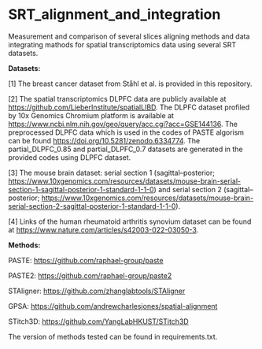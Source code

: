 # SRT_alignment_and_integration
Measurement and comparison of several slices aligning methods and data integrating mathods for spatial transcriptomics data using several SRT datasets.

**Datasets:**

[1] The breast cancer dataset from Ståhl et al. is provided in this repository.

[2] The spatial transcriptomics DLPFC data are publicly available at https://github.com/LieberInstitute/spatialLIBD. The DLPFC dataset profiled by 10x Genomics Chromium platform is available at https://www.ncbi.nlm.nih.gov/geo/query/acc.cgi?acc=GSE144136. The preprocessed DLPFC data which is used in the codes of PASTE algorism can be found https://doi.org/10.5281/zenodo.6334774. The partial_DLPFC_0.85 and partial_DLPFC_0.7 datasets are generated in the provided codes using DLPFC dataset.

[3] The mouse brain dataset: serial section 1 (sagittal–posterior; https://www.10xgenomics.com/resources/datasets/mouse-brain-serial-section-1-sagittal-posterior-1-standard-1-1-0) and serial section 2 (sagittal–posterior; https://www.10xgenomics.com/resources/datasets/mouse-brain-serial-section-2-sagittal-posterior-1-standard-1-1-0).

[4] Links of the human rheumatoid arthritis synovium dataset can be found at https://www.nature.com/articles/s42003-022-03050-3.


**Methods:**

PASTE: https://github.com/raphael-group/paste

PASTE2: https://github.com/raphael-group/paste2

STAligner: https://github.com/zhanglabtools/STAligner

GPSA: https://github.com/andrewcharlesjones/spatial-alignment

STitch3D: https://github.com/YangLabHKUST/STitch3D

The version of methods tested can be found in requirements.txt.
